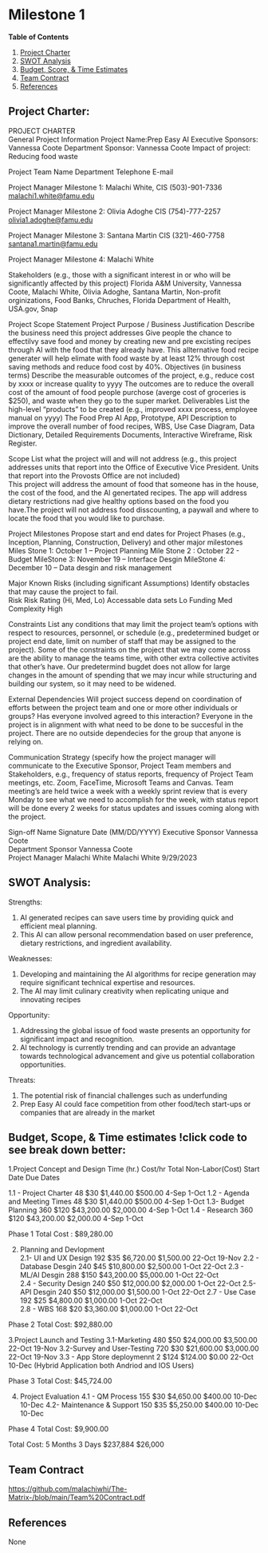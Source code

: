 # Milestone 1

**Table of Contents**
1. [Project Charter](#project-charter)
2. [SWOT Analysis](#swot-analysis)
3. [Budget, Score, & Time Estimates](#budget-scope--time-estimates)
4. [Team Contract](#team-contract)
5. [References](#references)

## Project Charter:

PROJECT CHARTER            
General Project Information
Project Name:Prep Easy AI
Executive Sponsors: Vannessa Coote 
Department Sponsor: Vannessa Coote
Impact of project:	Reducing food waste

Project Team
	Name	Department	Telephone	E-mail
 
Project Manager Milestone 1:	Malachi White, 	CIS	(503)-901-7336	malachi1.white@famu.edu

Project Manager Milestone 2:	Olivia Adoghe	CIS	(754)-777-2257	olivia1.adoghe@famu.edu

Project Manager Milestone 3:	Santana Martin	CIS	(321)-460-7758	santana1.martin@famu.edu

Project Manager Milestone 4:  Malachi White 				
				
				
 Stakeholders (e.g., those with a significant interest in or who will be significantly affected by this project)
Florida A&M University, Vannessa Coote, Malachi White, Olivia Adoghe, Santana Martin, Non-profit orginizations,
Food Banks, Chruches, Florida Department of Health, USA.gov, Snap

 Project Scope Statement
Project Purpose / Business Justification Describe the business need this project addresses
Give people the chance to effectilvy save food and money by creating new and pre excisting recipes through AI with the food that they already have. This allternative food recipe generater will help elimate with food waste by at least 12% through cost saving methods and reduce food cost by 40%. 
Objectives (in business terms) Describe the measurable outcomes of the project, e.g., reduce cost by xxxx or increase quality to yyyy
The outcomes are to reduce the overall cost of the amount of food people purchose (averge cost of groceries is $250), and waste when they go to the super market. 
Deliverables List the high-level “products” to be created (e.g., improved xxxx process, employee manual on yyyy)
The Food Prep AI App, Prototype, API Description to improve the overall number of food recipes, WBS, Use Case Diagram, Data Dictionary, Detailed Requirements Documents, Interactive Wireframe, Risk Register. 



Scope List what the project will and will not address (e.g., this project addresses units that report into the Office of Executive Vice President.  Units that report into the Provosts Office are not included)  
This project will address the amount of food that someone has in the house, the cost of the food, and the AI genertated recipes. The app will address dietary restrictions nad give healthy options based on the food you have.The project will not address food disscounting, a paywall and where to locate the food that you would like to purchase.

Project Milestones Propose start and end dates for Project Phases (e.g., Inception, Planning, Construction, Delivery) and other major milestones
Miles Stone 1: October 1 – Project Planning 
Mile Stone 2 : October 22 - Budget
MileStone 3: November 19 – Interface Desgin 
MileStone 4: December 10 – Data desgin and risk management 

Major Known Risks (including significant Assumptions) Identify obstacles that may cause the project to fail.   
Risk 	Risk Rating (Hi, Med, Lo)
Accessable data sets 	Lo
Funding 	Med
Complexity 	High

Constraints List any conditions that may limit the project team’s options with respect to resources, personnel, or schedule (e.g., predetermined budget or project end date, limit on number of staff that may be assigned to the project).
Some of the constraints on the project that we may come across are the ability to manage the teams time, with other extra collective activites that other’s have. Our predetermind bugdet does not allow for large changes in the amount of spending that we may incur while structuring and building our system, so it may need to be widened. 

External Dependencies Will project success depend on coordination of efforts between the project team and one or more other individuals or groups? Has everyone involved agreed to this interaction?
Everyone in the project is in alignment with what need to be done to be succesful in the project. There are no outside dependecies for the group that anyone is relying on. 

Communication Strategy (specify how the project manager will communicate to the Executive Sponsor, Project Team members and Stakeholders, e.g., frequency of status reports, frequency of Project Team meetings, etc.
Zoom, FaceTime, Microsoft Teams and Canvas. Team meeting’s are held twice a week with a weekly sprint review that is every Monday to see what we need to accomplish for the week, with status report will be done every 2 weeks for status updates and issues coming along with the project.


 Sign-off
	Name	Signature	Date (MM/DD/YYYY)
Executive Sponsor	Vannessa Coote		
Department Sponsor	Vannessa Coote 		
Project Manager	Malachi White 	Malachi White 	9/29/2023
 
## SWOT Analysis:

Strengths: 
1. AI generated recipes can save users time by providing quick and efficient meal planning.
2. This AI can allow personal recommendation based on user preference, dietary restrictions, and ingredient availability. 

Weaknesses: 
1. Developing and maintaining the AI algorithms for recipe generation may require significant technical expertise and resources.
2. The AI may limit culinary creativity when replicating unique and innovating recipes

Opportunity: 
1. Addressing the global issue of food waste presents an opportunity for significant impact and recognition.
2. AI technology is currently trending and can provide an advantage towards technological advancement and give us potential collaboration opportunities.

Threats: 
1. The potential risk of financial challenges such as underfunding
2. Prep Easy AI could face competition from other food/tech start-ups or companies that are already in the market

## Budget, Scope, & Time estimates !click code to see break down better:

1.Project Concept and Design          Time (hr.)     Cost/hr	 Total 	    Non-Labor(Cost) 	Start Date   Due Dates

1.1 - Project Charter                 48             $30     $1,440.00	    $500.00             4-Sep	    1-Oct
1.2 - Agenda and Meeting Times        48             $30     $1,440.00      $500.00             4-Sep       1-Oct
1.3- Budget Planning                  360            $120    $43,200.00     $2,000.00           4-Sep       1-Oct
1.4 - Research                        360            $120    $43,200.00     $2,000.00           4-Sep       1-Oct 

Phase 1 Total Cost :  $89,280.00
                   
2. Planning and Devlopment   
2.1- UI and UX Design                192             $35    $6,720.00      $1,500.00           22-Oct       19-Nov
2.2 - Database Desgin                240             $45    $10,800.00     $2,500.00           1-Oct        22-Oct
2.3 - ML/AI Desgin                   288             $150   $43,200.00     $5,000.00           1-Oct        22-Oct  
2.4 - Security Design                240             $50    $12,000.00     $2,000.00           1-Oct        22-Oct
2.5- API Desgin                      240             $50    $12,000.00     $1,500.00           1-Oct        22-Oct
2.7 - Use Case                       192             $25    $4,800.00      $1,000.00           1-Oct        22-Oct    
2.8 - WBS                            168             $20    $3,360.00      $1,000.00           1-Oct        22-Oct
   
Phase 2 Total Cost: $92,880.00

3.Project Launch and Testing 
3.1-Marketing                        480             $50   $24,000.00      $3,500.00           22-Oct       19-Nov
3.2-Survey and User-Testing          720             $30   $21,600.00      $3,000.00           22-Oct       19-Nov
3.3 - App Store deploymennt          2               $124  $124.00         $0.00               22-Oct       10-Dec
(Hybrid Application both 
Andriod and IOS Users)

Phase 3 Total Cost: $45,724.00


4. Project Evaluation 
4.1 - QM Process                    155              $30  $4,650.00       $400.00             10-Dec        10-Dec
4.2- Maintenance & Support          150              $35  $5,250.00       $400.00             10-Dec        10-Dec
   
Phase 4 Total Cost:  $9,900.00

Total Cost:                        5 Months 3 Days        $237,884        $26,000


## Team Contract
https://github.com/malachiwhi/The-Matrix-/blob/main/Team%20Contract.pdf


## References
None







